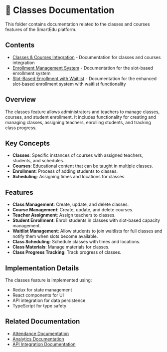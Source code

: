 # 🏫 Classes Documentation

This folder contains documentation related to the classes and courses features of the SmartEdu platform.

## Contents

- [Classes & Courses Integration](./classes-courses-integration.md) - Documentation for classes and courses integration
- [Enrollment Management System](./Enrollment.md) - Documentation for the slot-based enrollment system
- [Slot-Based Enrollment with Waitlist](./SlotBasedEnrollment.md) - Documentation for the enhanced slot-based enrollment system with waitlist functionality

## Overview

The classes feature allows administrators and teachers to manage classes, courses, and student enrollment. It includes functionality for creating and managing classes, assigning teachers, enrolling students, and tracking class progress.

## Key Concepts

- **Classes**: Specific instances of courses with assigned teachers, students, and schedules.
- **Courses**: Educational content that can be taught in multiple classes.
- **Enrollment**: Process of adding students to classes.
- **Scheduling**: Assigning times and locations for classes.

## Features

- **Class Management**: Create, update, and delete classes.
- **Course Management**: Create, update, and delete courses.
- **Teacher Assignment**: Assign teachers to classes.
- **Student Enrollment**: Enroll students in classes with slot-based capacity management.
- **Waitlist Management**: Allow students to join waitlists for full classes and notify them when slots become available.
- **Class Scheduling**: Schedule classes with times and locations.
- **Class Materials**: Manage materials for classes.
- **Class Progress Tracking**: Track progress of classes.

## Implementation Details

The classes feature is implemented using:
- Redux for state management
- React components for UI
- API integration for data persistence
- TypeScript for type safety

## Related Documentation

- [Attendance Documentation](../attendance/README.md)
- [Analytics Documentation](../analytics/README.md)
- [API Integration Documentation](../../api-integration/README.md)

